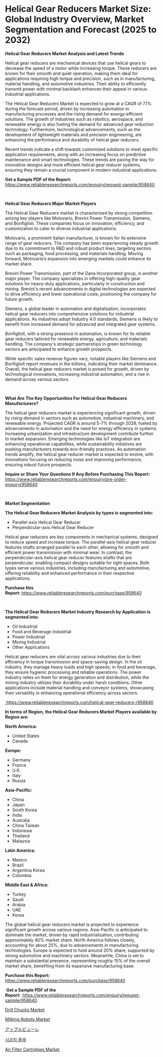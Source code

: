 <p><h1>Helical Gear Reducers Market Size: Global Industry Overview, Market Segmentation and Forecast (2025 to 2032)</h1></p><p><strong>Helical Gear Reducers Market Analysis and Latest Trends</strong></p>
<p><p>Helical gear reducers are mechanical devices that use helical gears to decrease the speed of a motor while increasing torque. These reducers are known for their smooth and quiet operation, making them ideal for applications requiring high torque and precision, such as in manufacturing, material handling, and automotive industries. Their ability to efficiently transmit power with minimal backlash enhances their appeal in various industrial applications.</p><p>The Helical Gear Reducers Market is expected to grow at a CAGR of 7.1% during the forecast period, driven by increasing automation in manufacturing processes and the rising demand for energy-efficient solutions. The growth of industries such as robotics, aerospace, and renewable energy is also fueling the demand for advanced gear reduction technology. Furthermore, technological advancements, such as the development of lightweight materials and precision engineering, are enhancing the performance and durability of helical gear reducers. </p><p>Recent trends indicate a shift towards customized solutions to meet specific application requirements, along with an increasing focus on predictive maintenance and smart technologies. These trends are paving the way for innovative designs and more efficient helical gear reducer systems, ensuring they remain a crucial component in modern industrial applications.</p></p>
<p><strong>Get a Sample PDF of the Report:&nbsp;</strong> <a href="https://www.reliableresearchreports.com/enquiry/request-sample/958640?utm_campaign=38&utm_medium=2&utm_source=Github&utm_content=ia&utm_term=09042025&utm_id=helical-gear-reducers">https://www.reliableresearchreports.com/enquiry/request-sample/958640</a></p>
<p>&nbsp;</p>
<p><strong>Helical Gear Reducers Major Market Players</strong></p>
<p><p>The Helical Gear Reducers market is characterized by strong competition among key players like Motovario, Brevini Power Transmission, Siemens, and Bonfiglioli. These companies focus on innovation, efficiency, and customization to cater to diverse industrial applications.</p><p>Motovario, a prominent Italian manufacturer, is known for its extensive range of gear reducers. The company has been experiencing steady growth due to its commitment to R&D and robust product lines, targeting sectors such as packaging, food processing, and materials handling. Moving forward, Motovario’s expansion into emerging markets could enhance its market share.</p><p>Brevini Power Transmission, part of the Dana Incorporated group, is another major player. The company specializes in offering high-quality gear solutions for heavy-duty applications, particularly in construction and mining. Brevini's recent advancements in digital technologies are expected to drive efficiency and lower operational costs, positioning the company for future growth.</p><p>Siemens, a global leader in automation and digitalization, incorporates helical gear reducers into comprehensive solutions for industrial applications. As industries adopt Industry 4.0 standards, Siemens is likely to benefit from increased demand for advanced and integrated gear systems.</p><p>Bonfiglioli, with a strong presence in automation, is known for its reliable gear reducers tailored for renewable energy, agriculture, and materials handling. The company's strategic partnerships in green technology sectors are anticipated to enhance growth prospects.</p><p>While specific sales revenue figures vary, notable players like Siemens and Bonfiglioli report revenues in the billions, indicating their market dominance. Overall, the helical gear reducers market is poised for growth, driven by technological innovations, increasing industrial automation, and a rise in demand across various sectors.</p></p>
<p>&nbsp;</p>
<p><strong>What Are The Key Opportunities For Helical Gear Reducers Manufacturers?</strong></p>
<p><p>The helical gear reducers market is experiencing significant growth, driven by rising demand in sectors such as automotive, industrial machinery, and renewable energy. Projected CAGR is around 5-7% through 2028, fueled by advancements in automation and the need for energy efficiency in systems. Increasing urbanization and infrastructure development contribute further to market expansion. Emerging technologies like IoT integration are enhancing operational capabilities, while sustainability initiatives are pushing manufacturers towards eco-friendly practices. As automation trends amplify, the helical gear reducer market is expected to evolve, with innovations focusing on reducing noise and improving performance, ensuring robust future prospects.</p></p>
<p><strong>Inquire or Share Your Questions If Any Before Purchasing This Report:</strong> <a href="https://www.reliableresearchreports.com/enquiry/pre-order-enquiry/958640?utm_campaign=38&utm_medium=2&utm_source=Github&utm_content=ia&utm_term=09042025&utm_id=helical-gear-reducers">https://www.reliableresearchreports.com/enquiry/pre-order-enquiry/958640</a></p>
<p>&nbsp;</p>
<p><strong>Market Segmentation</strong></p>
<p><strong>The Helical Gear Reducers Market Analysis by types is segmented into:</strong></p>
<p><ul><li>Parallel-axis Helical Gear Reducer</li><li>Perpendicular-axis Helical Gear Reducer</li></ul></p>
<p><p>Helical gear reducers are key components in mechanical systems, designed to reduce speed and increase torque. The parallel-axis helical gear reducer features shafts arranged parallel to each other, allowing for smooth and efficient power transmission with minimal wear. In contrast, the perpendicular-axis helical gear reducer features shafts that are perpendicular, enabling compact designs suitable for tight spaces. Both types serve various industries, including manufacturing and automotive, offering reliability and enhanced performance in their respective applications.</p></p>
<p><strong>Purchase this Report:&nbsp;</strong><a href="https://www.reliableresearchreports.com/purchase/958640?utm_campaign=38&utm_medium=2&utm_source=Github&utm_content=ia&utm_term=09042025&utm_id=helical-gear-reducers">https://www.reliableresearchreports.com/purchase/958640</a></p>
<p>&nbsp;</p>
<p><strong>The Helical Gear Reducers Market Industry Research by Application is segmented into:</strong></p>
<p><ul><li>Oil Industrial</li><li>Food and Beverage Industrial</li><li>Power Industrial</li><li>Mining Industrial</li><li>Other Applications</li></ul></p>
<p><p>Helical gear reducers are vital across various industries due to their efficiency in torque transmission and space-saving design. In the oil industry, they manage heavy loads and high speeds; in food and beverage, they ensure hygienic processing and reliable operations. The power industry relies on them for energy generation and distribution, while the mining industry utilizes their durability under harsh conditions. Other applications include material handling and conveyor systems, showcasing their versatility in enhancing operational efficiency across sectors.</p></p>
<p><a href="https://www.reliableresearchreports.com/helical-gear-reducers-r958640?utm_campaign=38&utm_medium=2&utm_source=Github&utm_content=ia&utm_term=09042025&utm_id=helical-gear-reducers">&nbsp;https://www.reliableresearchreports.com/helical-gear-reducers-r958640</a></p>
<p><strong>In terms of Region, the Helical Gear Reducers Market Players available by Region are:</strong></p>
<p>
    <p> <strong> North America: </strong>
        <ul>
            <li>United States</li>
            <li>Canada</li>
        </ul>
        </p> 
    <p> <strong> Europe: </strong>
        <ul>
            <li>Germany</li>
            <li>France</li>
            <li>U.K.</li>
            <li>Italy</li>
            <li>Russia</li>
        </ul>
        </p> 
    <p> <strong> Asia-Pacific: </strong>
        <ul>
            <li>China</li>
            <li>Japan</li>
            <li>South Korea</li>
            <li>India</li>
            <li>Australia</li>
            <li>China Taiwan</li>
            <li>Indonesia</li>
            <li>Thailand</li>
            <li>Malaysia</li>
        </ul>
        </p> 
    <p> <strong> Latin America: </strong>
        <ul>
            <li>Mexico</li>
            <li>Brazil</li>
            <li>Argentina Korea</li>
            <li>Colombia</li>
        </ul>
        </p> 
    <p> <strong> Middle East & Africa: </strong>
        <ul>
            <li>Turkey</li>
            <li>Saudi</li>
            <li>Arabia</li>
            <li>UAE</li>
            <li>Korea</li>
        </ul>
    </p>
    </p>
<p><p>The global helical gear reducers market is projected to experience significant growth across various regions. Asia-Pacific is anticipated to dominate the market, driven by rapid industrialization, contributing approximately 40% market share. North America follows closely, accounting for about 25%, due to advancements in manufacturing technologies. Europe is expected to hold around 20% share, supported by strong automotive and machinery sectors. Meanwhile, China is set to maintain a substantial presence, representing roughly 15% of the overall market share, benefiting from its expansive manufacturing base.</p></p>
<p><strong>Purchase this Report: </strong><a href="https://www.reliableresearchreports.com/purchase/958640?utm_campaign=38&utm_medium=2&utm_source=Github&utm_content=ia&utm_term=09042025&utm_id=helical-gear-reducers">https://www.reliableresearchreports.com/purchase/958640</a></p>
<p>&nbsp;<strong>Get a Sample PDF of the Report:&nbsp;&nbsp;</strong><a href="https://www.reliableresearchreports.com/enquiry/request-sample/958640?utm_campaign=38&utm_medium=2&utm_source=Github&utm_content=ia&utm_term=09042025&utm_id=helical-gear-reducers">https://www.reliableresearchreports.com/enquiry/request-sample/958640</a></p>
<p><strong></strong></p>
<p><p><a href="https://github.com/ghaligopezf5/Market-Research-Report-List-1/blob/main/drill-chucks-market.md?utm_campaign=38&utm_medium=2&utm_source=Github&utm_content=ia&utm_term=09042025&utm_id=helical-gear-reducers">Drill Chucks Market</a></p><p><a href="https://github.com/latzerelfigo48/Market-Research-Report-List-1/blob/main/milking-robots-market.md?utm_campaign=38&utm_medium=2&utm_source=Github&utm_content=ia&utm_term=09042025&utm_id=helical-gear-reducers">Milking Robots Market</a></p><p><a href="https://github.com/mohamedbakry57/Market-Research-Report-List-7/blob/main/231365454050.md?utm_campaign=38&utm_medium=2&utm_source=Github&utm_content=ia&utm_term=09042025&utm_id=helical-gear-reducers">アップルピューレ</a></p><p><a href="https://github.com/laholand/Market-Research-Report-List-7/blob/main/753258254052.md?utm_campaign=38&utm_medium=2&utm_source=Github&utm_content=ia&utm_term=09042025&utm_id=helical-gear-reducers">시금치 퓨레</a></p><p><a href="https://github.com/drielvinki/Market-Research-Report-List-1/blob/main/air-filter-cartridges-market.md?utm_campaign=38&utm_medium=2&utm_source=Github&utm_content=ia&utm_term=09042025&utm_id=helical-gear-reducers">Air Filter Cartridges Market</a></p></p>